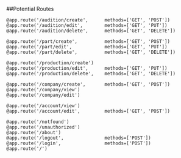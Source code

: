 
##Potential Routes

    @app.route('/audition/create',      methods=['GET', 'POST'])
    @app.route('/audition/edit',        methods=['GET', 'PUT'])
    @app.route('/audition/delete',      methods=['GET', 'DELETE'])

    @app.route('/part/create',          methods=['GET', 'POST'])
    @app.route('/part/edit',            methods=['GET', 'PUT'])
    @app.route('/part/delete',          methods=['GET', 'DELETE'])

    @app.route('/production/create')
    @app.route('/production/edit',      methods=['GET', 'PUT'])
    @app.route('/production/delete',    methods=['GET', 'DELETE'])

    @app.route('/company/create',       methods=['GET', 'POST'])
    @app.route('/company/view')
    @app.route('/company/edit')

    @app.route('/account/view')
    @app.route('/account/edit',         methods=['GET', 'POST'])

    @app.route('/notfound')
    @app.route('/unauthorized')
    @app.route('/about')
    @app.route('/logout',               methods=['POST'])
    @app.route('/login',                methods=['POST'])
    @app.route('/')


